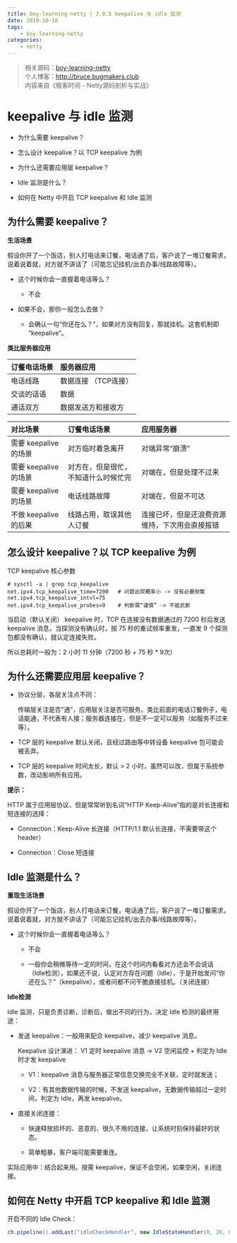 ```yaml
---
title: boy-learning-netty | 2.0.5 keepalive 与 idle 监测
date: 2019-10-10
tags: 
    - boy-learning-netty
categories: 
    - netty
---
```

<!--more-->
> 相关源码：[boy-learning-netty](https://github.com/BruceOuyang/boy-learning-netty)   
> 个人博客：http://bruce.bugmakers.club  
> 内容来自《极客时间 - Netty源码剖析与实战》

# keepalive 与 idle 监测

* 为什么需要 keepalive？

* 怎么设计 keepalive？以 TCP keepalive 为例

* 为什么还需要应用层 keepalive？

* Idle 监测是什么？

* 如何在 Netty 中开启 TCP keepalive 和 Idle 监测

## 为什么需要 keepalive？

**生活场景**  

假设你开了一个饭店，别人打电话来订餐，电话通了后，客户说了一堆订餐需求，说着说着就，对方就不讲话了（可能忘记挂机/出去办事/线路故障等）。

* 这个时候你会一直握着电话等么？

    * 不会

* 如果不会，那你一般怎么去做？
    
    * 会确认一句“你还在么？”，如果对方没有回复，那就挂机。这套机制即 “keepalive”。
    
**类比服务器应用**  

订餐电话场景 | 服务器应用  
:-- | :--  
电话线路 | 数据连接 （TCP连接）  
交谈的话语 | 数据  
通话双方 | 数据发送方和接收方  

对比场景 | 订餐电话场景 | 应用服务器  
:-- | :-- | :--  
需要 keepalive 的场景 | 对方临时着急离开 | 对端异常“崩溃”  
需要 keepalive 的场景 | 对方在，但是很忙，不知道什么时候忙完 | 对端在，但是处理不过来  
需要 keepalive 的场景 | 电话线路故障 | 对端在，但是不可达  
不做 keepalive 的后果 | 线路占用，耽误其他人订餐 | 连接已坏，但是还浪费资源维持，下次用会直接报错  

## 怎么设计 keepalive？以 TCP keepalive 为例

TCP keepalive 核心参数  
```
# sysctl -a | grep tcp_keepalive
net.ipv4.tcp_keepalive_time=7200   # 问题出现概率小 -> 没有必要频繁
net.ipv4.tcp_keepalive_intvl=75
net.ipv4.tcp_keepalive_probes=9    # 判断需“谨慎” -> 不能武断
```

当启动（默认关闭） keepalive 时，TCP 在连接没有数据通过的 7200 秒后发送 keepalive 消息，当探测没有确认时，按 75 秒的重试频率重发，一直发 9 个探测包都没有确认，就认定连接失败。

所以总耗时一般为：2 小时 11 分钟（7200 秒 + 75 秒 * 9次）

## 为什么还需要应用层 keepalive？

* 协议分层，各层关注点不同：

    传输层关注是否“通”，应用层关注是否可服务。类比前面的电话订餐例子，电话能通，不代表有人接；服务器连接在，但是不一定可以服务（如服务不过来等）。
    
* TCP 层的 keepalive 默认关闭，且经过路由等中转设备 keepalive 包可能会被丢弃。

* TCP 层的 keepalive 时间太长，默认 > 2 小时，虽然可以改，但属于系统参数，改动影响所有应用。

**提示：**

HTTP 属于应用层协议，但是常常听到名词“HTTP Keep-Alive”指的是对长连接和短连接的选择：  

* Connection：Keep-Alive 长连接（HTTP/1.1 默认长连接，不需要带这个 header）

* Connection：Close 短连接

## Idle 监测是什么？

**重现生活场景**

假设你开了一个饭店，别人打电话来订餐，电话通了后，客户说了一堆订餐需求，说着说着就，对方就不讲话了（可能忘记挂机/出去办事/线路故障等）。

* 这个时候你会一直握着电话等么？

    * 不会
    
    * 一般你会稍微等待一定的时间，在这个时间内看看对方还会不会说话（Idle检测），如果还不说，认定对方存在问题（Idle），于是开始发问“你还在么？”（keepalive），或者问都不问干脆直接挂机。（关闭连接）
    
**Idle检测**

Idle 监测，只是负责诊断，诊断后，做出不同的行为，决定 Idle 检测的最终用途：

* 发送 keepalive：一般用来配合 keepalive，减少 keepalive 消息。

    Keepalive 设计演进： V1 定时 keepalive 消息 -> V2 空闲监控 + 判定为 Idle 时才发 keepalive
    
    * V1：keepalive 消息与服务器正常信息交换完全不关联，定时就发送；
    
    * V2：有其他数据传输的时候，不发送 keepalive，无数据传输超过一定时间，判定为 Idle，再发 keepalive。
    
* 直接关闭连接：

    * 快速释放损坏的、恶意的、很久不用的连接，让系统时刻保持最好的状态。
    
    * 简单粗暴，客户端可能需要重连。
    
实际应用中：结合起来用。按需 keepalive，保证不会空闲，如果空闲，关闭连接。

## 如何在 Netty 中开启 TCP keepalive 和 Idle 监测

开启不同的 Idle Check：  

```java
ch.pipeline().addLast("idleCheckHandler", new IdleStateHandler(0, 20, 0, TimeUnit.Seconds));
```
